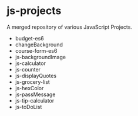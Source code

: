 # js-projects
A merged repository of various JavaScript Projects.

* budget-es6
* changeBackground
* course-form-es6
* js-backgroundImage
* js-calculator
* js-counter
* js-displayQuotes
* js-grocery-list
* js-hexColor
* js-passMessage
* js-tip-calculator
* js-toDoList
